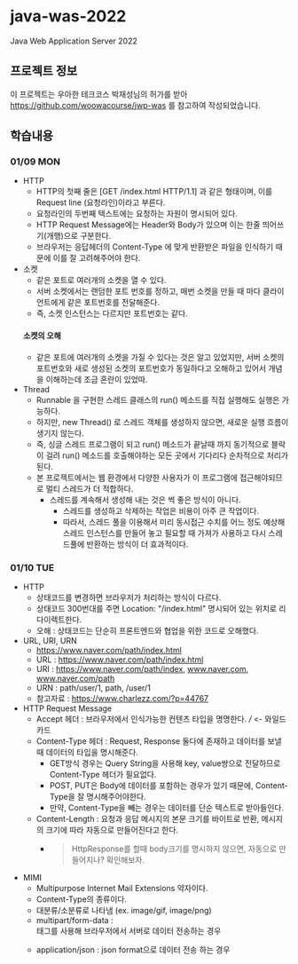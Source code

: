 # java-was-2022
Java Web Application Server 2022


## 프로젝트 정보 

이 프로젝트는 우아한 테크코스 박재성님의 허가를 받아 https://github.com/woowacourse/jwp-was 
를 참고하여 작성되었습니다.

## 학습내용
### 01/09 MON
- HTTP 
  - HTTP의 첫째 줄은 [GET /index.html HTTP/1.1] 과 같은 형태이며, 이를 Request line (요청라인)이라고 부른다.
  - 요청라인의 두번째 텍스트에는 요청하는 자원이 명시되어 있다.
  - HTTP Request Message에는 Header와 Body가 있으며 이는 한줄 띄어쓰기(개행)으로 구분한다.
  - 브라우저는 응답헤더의 Content-Type 에 맞게 반환받은 파일을 인식하기 때문에 이를 잘 고려해주어야 한다.
- 소켓
  - 같은 포트로 여러개의 소켓을 열 수 있다.
  - 서버 소켓에서는 랜덤한 포트 번호를 정하고, 매번 소켓을 만들 때 마다 클라이언트에게 같은 포트번호를 전달해준다.
  - 즉, 소켓 인스턴스는 다르지만 포트번호는 같다.
  #### 소켓의 오해
    - 같은 포트에 여러개의 소켓을 가질 수 있다는 것은 알고 있었지만, 서버 소켓의 포트번호와 새로 생성된 소켓의 포트번호가 동일하다고 오해하고 있어서 개념을 이해하는데 조금 혼란이 있었따.
- Thread
  - Runnable 을 구현한 스레드 클래스의 run() 메소드를 직접 실행해도 실행은 가능하다.
  - 하지만, new Thread() 로 스레드 객체를 생성하지 않으면, 새로운 실행 흐름이 생기지 않는다.
  - 즉, 싱글 스레드 프로그램이 되고 run() 메소드가 끝날때 까지 동기적으로 블락이 걸려 run() 메소드를 호출해야하는 모든 곳에서 기다리다 순차적으로 처리가 된다.
  - 본 프로젝트에서는 웹 환경에서 다양한 사용자가 이 프로그램에 접근해야되므로 멀티 스레드가 더 적합하다.
    - 스레드를 계속해서 생성해 내는 것은 썩 좋은 방식이 아니다.
      - 스레드를 생성하고 삭제하는 작업은 비용이 아주 큰 작업이다.
      - 따라서, 스레드 풀을 이용해서 미리 동시접근 수치를 어느 정도 예상해 스레드 인스턴스를 만들어 놓고 필요할 때 가져가 사용하고 다시 스레드풀에 반환하는 방식이 더 효과적이다.

### 01/10 TUE
- HTTP
  - 상태코드를 변경하면 브라우저가 처리하는 방식이 다르다.
  - 상태코드 300번대를 주면 Location: "/index.html" 명시되어 있는 위치로 리다이렉트한다.
  - 오해 : 상태코드는 단순히 프론트엔드와 협업을 위한 코드로 오해했다.
- URL, URI, URN
  - https://www.naver.com/path/index.html
  - URL : https://www.naver.com/path/index.html
  - URI : https://www.naver.com/path/index, www.naver.com, www.naver.com/path
  - URN : path/user/1, path, /user/1
  - 참고자료 : https://www.charlezz.com/?p=44767
- HTTP Request Message
  - Accept 헤더 : 브라우저에서 인식가능한 컨텐츠 타입을 명명한다. */* <- 와일드카드
  - Content-Type 헤더 : Request, Response 둘다에 존재하고 데이터를 보낼 때 데이터의 타입을 명시해준다.
    - GET방식 경우는 Query String을 사용해 key, value쌍으로 전달하므로 Content-Type 헤더가 필요없다.
    - POST, PUT은 Body에 데이터를 포함하는 경우가 있기 때문에, Content-Type을 잘 명시해주어야한다.
    - 만약, Content-Type을 빼는 경우는 데이터를 단순 텍스트로 받아들인다.
  - Content-Length : 요청과 응답 메시지의 본문 크기를 바이트로 반환, 메시지의 크기에 따라 자동으로 만들어진다고 한다.
    - > HttpResponse를 할때 body크기를 명시하지 않으면, 자동으로 만들어지나? 확인해보자.
- MIMI
  - Multipurpose Internet Mail Extensions 약자이다.
  - Content-Type의 종류이다.
  - 대분류/소분류로 나타냄 (ex. image/gif, image/png)
  - multipart/form-data : <form> 태그를 사용해 브라우저에서 서버로 데이터 전송하는 경우
  - application/json : json format으로 데이터 전송 하는 경우
